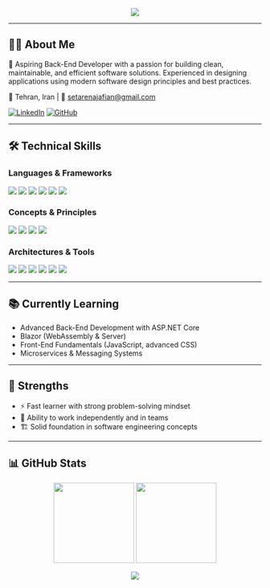 <p align="center">
  <img src="https://capsule-render.vercel.app/api?type=wave&color=0:36BCF7,100:9b59b6&height=200&section=header&text=Hi%20👋,%20I'm%20Setare%20Najafian&fontSize=40&fontColor=fff&animation=twinkling"/>
</p>

---

## 👩‍💻 About Me
💼 Aspiring Back-End Developer with a passion for building clean, maintainable, and efficient software solutions. Experienced in designing applications using modern software design principles and best practices.
 

📍 Tehran, Iran | 📧 setarenajafian@gmail.com 

[![LinkedIn](https://img.shields.io/badge/LinkedIn-0A66C2?style=flat&logo=linkedin&logoColor=white)](https://www.linkedin.com/in/setare-najafian-5ab12b358/)  [![GitHub](https://img.shields.io/badge/GitHub-181717?style=flat&logo=github&logoColor=white)](https://github.com/setarenajafian)

---
## 🛠 Technical Skills

### Languages & Frameworks
<p>
  <img src="https://img.shields.io/badge/C%23-68217A?style=for-the-badge&logo=c-sharp&logoColor=white" />
  <img src="https://img.shields.io/badge/ASP.NET_Core-512BD4?style=for-the-badge&logo=dotnet&logoColor=white" />
  <img src="https://img.shields.io/badge/Entity_Framework-6a11cb?style=for-the-badge&logo=entityframework&logoColor=white" />
  <img src="https://img.shields.io/badge/HTML5-E34F26?style=for-the-badge&logo=html5&logoColor=white" />
  <img src="https://img.shields.io/badge/CSS3-1572B6?style=for-the-badge&logo=css3&logoColor=white" />
  <img src="https://img.shields.io/badge/SQL-003B57?style=for-the-badge&logo=sqlserver&logoColor=white" />
</p>

### Concepts & Principles
<p>
  <img src="https://img.shields.io/badge/OOP-6a11cb?style=for-the-badge&logo=objectscript&logoColor=white" />
  <img src="https://img.shields.io/badge/Dependency_Injection-2ecc71?style=for-the-badge" />
  <img src="https://img.shields.io/badge/SOLID-0d6efd?style=for-the-badge" />
  <img src="https://img.shields.io/badge/Design_Patterns-f39c12?style=for-the-badge" />
</p>

### Architectures & Tools
<p>
  <img src="https://img.shields.io/badge/MVC-2980b9?style=for-the-badge" />
  <img src="https://img.shields.io/badge/Razor_Pages-512BD4?style=for-the-badge" />
  <img src="https://img.shields.io/badge/Web_API-8e44ad?style=for-the-badge" />
  <img src="https://img.shields.io/badge/Clean_Architecture-16a085?style=for-the-badge" />
  <img src="https://img.shields.io/badge/RabbitMQ-FF6600?style=for-the-badge&logo=rabbitmq&logoColor=white" />
  <img src="https://img.shields.io/badge/CQRS-9b59b6?style=for-the-badge" />
</p>

---

## 📚 Currently Learning
- Advanced Back-End Development with ASP.NET Core  
- Blazor (WebAssembly & Server)  
- Front-End Fundamentals (JavaScript, advanced CSS)  
- Microservices & Messaging Systems  

---

## 🌟 Strengths
- ⚡ Fast learner with strong problem-solving mindset  
- 👥 Ability to work independently and in teams  
- 🏗️ Solid foundation in software engineering concepts  

---

## 📊 GitHub Stats
<p align="center">
  <img src="https://github-readme-stats.vercel.app/api?username=setarenajafian&show_icons=true&theme=radical" height="160"/>
  <img src="https://github-readme-streak-stats.herokuapp.com/?user=setarenajafian&theme=radical" height="160"/>
</p>



<p align="center">
  <img src="https://capsule-render.vercel.app/api?type=waving&color=0:36BCF7,100:9b59b6&height=120&section=footer&animation=twinkling"/>
</p>
